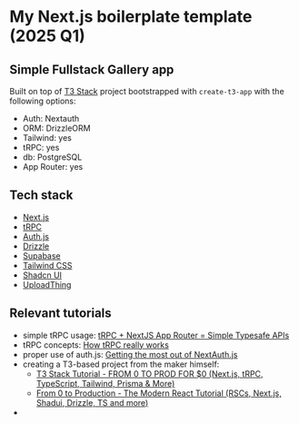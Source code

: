# My Next.js boilerplate template (2025 Q1)

## Simple Fullstack Gallery app

Built on top of [T3 Stack](https://create.t3.gg/) project bootstrapped with `create-t3-app` with the following options:

- Auth: Nextauth
- ORM: DrizzleORM
- Tailwind: yes
- tRPC: yes
- db: PostgreSQL
- App Router: yes

## Tech stack

- [Next.js](https://nextjs.org)
- [tRPC](https://trpc.io)
- [Auth.js](https://authjs.dev/)
- [Drizzle](https://orm.drizzle.team)
- [Supabase](https://supabase.com)
- [Tailwind CSS](https://tailwindcss.com)
- [Shadcn UI](https://ui.shadcn.com/)
- [UploadThing](https://uploadthing.com/)

## Relevant tutorials

- simple tRPC usage: [tRPC + NextJS App Router = Simple Typesafe APIs](https://www.youtube.com/watch?v=qCLV0Iaq9zU)
- tRPC concepts: [How tRPC really works](https://www.youtube.com/watch?v=x4mu-jOiA0Q)
- proper use of auth.js: [Getting the most out of NextAuth.js](https://www.youtube.com/watch?v=0sXVQR4k10Y)
- creating a T3-based project from the maker himself:
  - [T3 Stack Tutorial - FROM 0 TO PROD FOR $0 (Next.js, tRPC, TypeScript, Tailwind, Prisma & More)](https://www.youtube.com/watch?v=YkOSUVzOAA4)
  - [From 0 to Production - The Modern React Tutorial (RSCs, Next.js, Shadui, Drizzle, TS and more)](https://www.youtube.com/watch?v=d5x0JCZbAJs)
-
